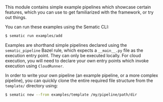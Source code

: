 This module contains simple example pipelines which showcase certain features,
which you can use to get familiarized with the framework, or try out things.

You can run these examples using the Sematic CLI:
```bash
$ sematic run examples/add
```

Examples are shorthand simple pipelines declared using the `sematic_pipeline`
Bazel rule, which expects a `__main__.py` file as the execution entry point.
They can only be executed locally. For cloud execution, you will need to
declare your own entry points which invoke execution using `CloudRunner`.

In order to write your own pipeline (an example pipeline, or a more complex
pipeline), you can quickly clone the entire required file structure from the
`template/` directory using:
```bash
$ sematic new --from examples/template /my/pipeline/path/dir
```

